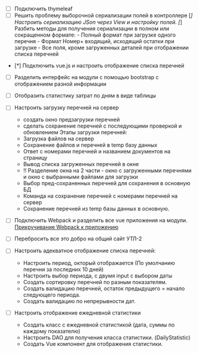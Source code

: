 
- [ ] Подключить thymeleaf
- [ ] Решить проблему выборочной сериализации полей в контроллере
    [*] Настроить сериализацию JSon через View и настройку полей.
    [*] Разбить методы для получения сериализации в полном или сокращенном формате:
        - Полный формат при загрузке одного перечня
        - Формат Номер+ входящий, исходящий остатки при загрузке
        - Все поля, кроме загруженных деталей при отображении списка перечней 
- [*] Подключить vue.js и настроить отображение списка перечней
- [ ] Разделить интерфейс на модули с помощью bootstrap с отображением разной информации
- [ ] Отобразить статистику затрат по дням в виде таблицы
- [ ] Настроить загрузку перечней на сервер
    - создать окно предзагрузки перечней
    - сделать сохранение перечней с последующими проверкой и обновлением
    Этапы загрузки перечней:
    - Загрузка файлов на сервер
    - Сохранение файлов и перечней в temp базу данных
    - Ответ с номерами перечней и названием документов на страницу
    - Вывод списка загруженных перечней в окне
    - !! Разделение окна на 2 части - окно с загруженными перечнями и окно с выбранными файлами для загрузки
    - Выбор пред-сохраненных перечней для сохранения в основную БД
    - Команда на сохранение перечней с номерами перечней на сервер
    - Сохранение перечней из temp базы данных в основную.
- [ ] Подключить Webpack и разделить все vue приложения на модули.
    [Прикручивание Webpack к приложению](HELP.md)
- [ ] Перебросить все это добро на общий сайт УТЛ-2

- [ ] Настроить адекватное отображение списка перечней:
    - Настроить период, окторый отображается (По умолчанию перечни за последних 10 дней)
    - Настроить выбор периода, с двумя input с выбором даты
    - Создать сортировку перечней по разным показателям.
    - Создать валидацию перечней, остаток предыдущего = начало следующего периода.
    - Создать валидацию по непрерывности дат.
- [ ] Настроить отображение ежедневной статистики
    - Создать класс с ежедневной статистикой (дата, суммы по каждому показателю)
    - Настроить DAO для получения класса статистики. (DailyStatistic)
    - Создать Vue компонент для отображения статистики.   
